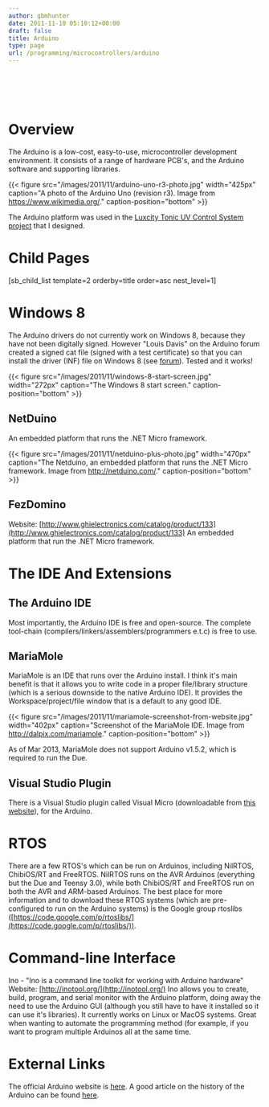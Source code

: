 ```yaml
---
author: gbmhunter
date: 2011-11-10 05:10:12+00:00
draft: false
title: Arduino
type: page
url: /programming/microcontrollers/arduino
---
```


#  

# Overview

The Arduino is a low-cost, easy-to-use, microcontroller development environment. It consists of a range of hardware PCB's, and the Arduino software and supporting libraries.

{{< figure src="/images/2011/11/arduino-uno-r3-photo.jpg" width="425px" caption="A photo of the Arduino Uno (revision r3). Image from https://www.wikimedia.org/." caption-position="bottom" >}}

The Arduino platform was used in the [Luxcity Tonic UV Control System project](http://blog.mbedded.ninja/electronics/projects/luxcity-uv-tonic-control-system) that I designed.

# Child Pages

[sb_child_list template=2 orderby=title order=asc nest_level=1]

# Windows 8

The Arduino drivers do not currently work on Windows 8, because they have not been digitally signed. However "Louis Davis" on the Arduino forum created a signed cat file (signed with a test certificate) so that you can install the driver (INF) file on Windows 8 (see [forum](http://arduino.cc/forum/index.php/topic,94651.msg711489.html#msg711489)). Tested and it works!

{{< figure src="/images/2011/11/windows-8-start-screen.jpg" width="272px" caption="The Windows 8 start screen." caption-position="bottom" >}}

## NetDuino

An embedded platform that runs the .NET Micro framework.

{{< figure src="/images/2011/11/netduino-plus-photo.jpg" width="470px" caption="The Netduino, an embedded platform that runs the .NET Micro framework. Image from http://netduino.com/." caption-position="bottom" >}}

## FezDomino

Website: [http://www.ghielectronics.com/catalog/product/133](http://www.ghielectronics.com/catalog/product/133) An embedded platform that run the .NET Micro framework.

# The IDE And Extensions

## The Arduino IDE

Most importantly, the Arduino IDE is free and open-source. The complete tool-chain (compilers/linkers/assemblers/programmers e.t.c) is free to use.

## MariaMole

MariaMole is an IDE that runs over the Arduino install. I think it's main benefit is that it allows you to write code in a proper file/library structure (which is a serious downside to the native Arduino IDE). It provides the Workspace/project/file window that is a default to any good IDE.

{{< figure src="/images/2011/11/mariamole-screenshot-from-website.jpg" width="402px" caption="Screenshot of the MariaMole IDE. Image from http://dalpix.com/mariamole." caption-position="bottom" >}}

As of Mar 2013, MariaMole does not support Arduino v1.5.2, which is required to run the Due.

## Visual Studio Plugin

There is a Visual Studio plugin called Visual Micro (downloadable from [this website](http://www.visualmicro.com/)), for the Arduino.

# RTOS

There are a few RTOS's which can be run on Arduinos, including NilRTOS, ChibiOS/RT and FreeRTOS. NilRTOS runs on the AVR Arduinos (everything but the Due and Teensy 3.0), while both ChibiOS/RT and FreeRTOS run on both the AVR and ARM-based Arduinos. The best place for more information and to download these RTOS systems (which are pre-configured to run on the Arduino systems) is the Google group rtoslibs ([https://code.google.com/p/rtoslibs/](https://code.google.com/p/rtoslibs/)).

# Command-line Interface

Ino - "Ino is a command line toolkit for working with Arduino hardware" Website: [http://inotool.org/](http://inotool.org/) Ino allows you to create, build, program, and serial monitor with the Arduino platform, doing away the need to use the Arduino GUI (although you still have to have it installed so it can use it's libraries). It currently works on Linux or MacOS systems. Great when wanting to automate the programming method (for example, if you want to program multiple Arduinos all at the same time.

# External Links

The official Arduino website is [here](http://www.arduino.cc/). A good article on the history of the Arduino can be found [here](http://spectrum.ieee.org/geek-life/hands-on/the-making-of-arduino/).
